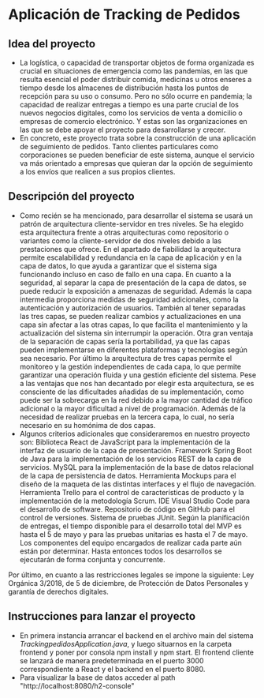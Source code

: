 # Aplicación de Tracking de Pedidos
## Idea del proyecto
- La logística, o capacidad de transportar objetos de forma organizada es crucial en situaciones de emergencia como las pandemias, en las que resulta esencial el poder distribuir comida, medicinas u otros enseres a tiempo desde los almacenes de distribución hasta los puntos de recepción para su uso o consumo. 
Pero no sólo ocurre en pandemia; la capacidad de realizar entregas a tiempo es una parte crucial de los nuevos negocios digitales, como los servicios de venta a domicilio o empresas de comercio electrónico. Y estas son las organizaciones en las que se debe apoyar el proyecto para desarrollarse y crecer.
- En concreto, este proyecto trata sobre la construcción de una aplicación de seguimiento de pedidos. Tanto clientes particulares como corporaciones se pueden beneficiar de este sistema, aunque el servicio va más orientado a empresas que quieran dar la opción de seguimiento a los envíos que realicen a sus propios clientes. 
## Descripción del proyecto
- Como recién se ha mencionado, para desarrollar el sistema se usará un patrón de arquitectura cliente-servidor en tres niveles.
Se ha elegido esta arquitectura frente a otras arquitecturas como repositorio o variantes como la cliente-servidor de dos niveles debido a las prestaciones que ofrece.
En el apartado de fiabilidad la arquitectura permite escalabilidad y redundancia en la capa de aplicación y en la capa de datos, lo que ayuda a garantizar que el sistema siga funcionando incluso en caso de fallo en una capa. En cuanto a la seguridad, al separar la capa de presentación de la capa de datos, se puede reducir la exposición a amenazas de seguridad. Además la capa intermedia proporciona medidas de seguridad adicionales, como la autenticación y autorización de usuarios. También al tener separadas las tres capas, se pueden realizar cambios y actualizaciones en una capa sin afectar a las otras capas, lo que facilita el mantenimiento y la actualización del sistema sin interrumpir la operación. Otra gran ventaja de la separación de capas sería la portabilidad, ya que las capas pueden implementarse en diferentes plataformas y tecnologías según sea necesario. Por último la arquitectura de tres capas permite el monitoreo y la gestión independientes de cada capa, lo que permite garantizar una operación fluida y una gestión eficiente del sistema.
Pese a las ventajas que nos han decantado por elegir esta arquitectura, se es consciente de las dificultades añadidas de su implementación, como puede ser la sobrecarga en la red debido a la mayor cantidad de tráfico adicional o la mayor dificultad a nivel de programación. Además de la necesidad de realizar pruebas en la tercera capa, lo cual, no sería necesario en su homónima de dos capas.
- Algunos criterios adicionales que consideraremos en nuestro proyecto son: 
Biblioteca React de JavaScript para la implementación de la interfaz de usuario de la capa de presentación.
Framework Spring Boot de Java para la implementación de los servicios REST de la capa de servicios.
MySQL para la implementación de la base de datos relacional de la capa de persistencia de datos.
Herramienta Mockups para el diseño de la maqueta de las distintas interfaces y el flujo de navegación.
Herramienta Trello para el control de características de producto y la implementación de la metodología Scrum.
IDE Visual Studio Code para el desarrollo de software.
Repositorio de código en GitHub para el control de versiones.
Sistema de pruebas JUnit.
Según la planificación de entregas, el tiempo disponible para el desarrollo total del MVP es hasta el 5 de mayo y para las pruebas unitarias es hasta el 7 de mayo.
Los componentes del equipo encargados de realizar cada parte aún están por determinar. Hasta entonces todos los desarrollos se ejecutarán de forma conjunta y concurrente.

Por último, en cuanto a las restricciones legales se impone la siguiente:
Ley Orgánica 3/2018, de 5 de diciembre, de Protección de Datos Personales y garantía de derechos digitales.
## Instrucciones para lanzar el proyecto
- En primera instancia arrancar el backend en el archivo main del sistema *TrackingpedidosApplication.java*, y luego situarnos en la carpeta frontend y poner por consola npm install y npm start. El frontend cliente se lanzará de manera predeterminada en el puerto 3000 correspondiente a React y el backend en el puerto 8080.
- Para visualizar la base de datos acceder al path "http://localhost:8080/h2-console"
